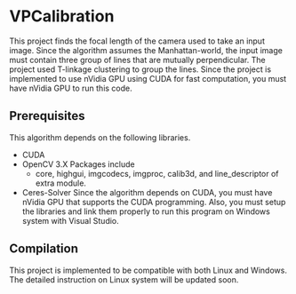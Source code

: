 # VPCalibration
This project finds the focal length of the camera used to take an input image. Since the algorithm assumes the Manhattan-world, the input image must contain three group of lines that are mutually perpendicular. The project used T-linkage clustering to group the lines. Since the project is implemented to use nVidia GPU using CUDA for fast computation, you must have nVidia GPU to run this code.

## Prerequisites
This algorithm depends on the following libraries.
- CUDA
- OpenCV 3.X Packages include
  - core, highgui, imgcodecs, imgproc, calib3d, and line_descriptor of extra module.
- Ceres-Solver
Since the algorithm depends on CUDA, you must have nVidia GPU that supports the CUDA programming. Also, you must setup the libraries and link them properly to run this program on Windows system with Visual Studio.

## Compilation
This project is implemented to be compatible with both Linux and Windows. The detailed instruction on Linux system will be updated soon.
